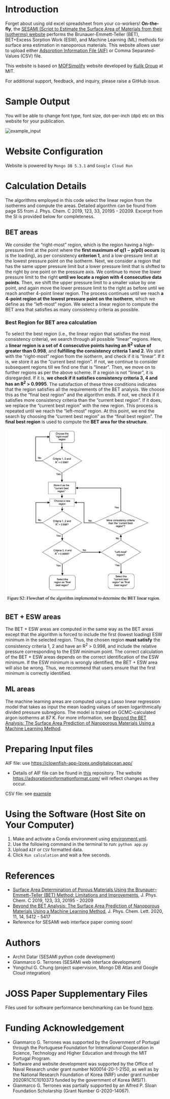 # Introduction
Forget about using old excel spreadsheet from your co-workers! **On-the-fly**, the [SESAMI (Script to Estimate the Surface Area of Materials from their Isotherms) website](https://sesami-web.org/) performs the Brunauer-Emmett-Teller (BET), BET+Excess Sorption Work (ESW), and Machine Learning (ML) methods for surface area
estimation in nanoporous materials. This website allows user to upload either [Adsorption Information File (AIF)](https://pubs.acs.org/doi/10.1021/acs.langmuir.1c00122) or Comma Separated-Values (CSV) file. 

This website is based on [MOFSimplify](https://github.com/hjkgrp/MOFSimplify) website developed by [Kulik Group](http://hjkgrp.mit.edu/) at MIT.

For additional support, feedback, and inquiry, please raise a GitHub issue.

# Sample Output
You will be able to change font type, font size, dot-per-inch (dpi) etc on this website for your publication.

![example_input](/images/sesami-output.png)

# Website Configuration
Website is powered by `Mongo DB 5.3.1` and `Google Cloud Run`

# Calculation Details
The algorithms employed in this code select the linear region from the isotherms and compute the areas. Detailed algorithm can be found from page S5 from J. Phys. Chem. C 2019, 123, 33, 20195 - 20209. Excerpt from the SI is provided below for completeness.

## BET areas
We consider the “right-most” region, which is the region having a high-pressure limit at the point where the **first maximum of q(1 − p/p0) occurs** (q is the loading), as per consistency **criterion 1**, and a low-pressure limit at the lowest pressure point on the isotherm. Next, we consider a region that has the same upper pressure limit but a lower pressure limit that is shifted to the right by one point on the pressure axis. We continue to move the lower pressure limit to the right **until we locate a region with 4 consecutive data points**. Then, we shift the upper pressure limit to a smaller value by one point, and again move the lower pressure limit to the right as before until we reach another 4-point linear region. The process continues until we reach **a 4-point region at the lowest pressure point on the isotherm**, which we define as the “left-most” region. We select a linear region to compute the BET area that satisfies as many consistency criteria as possible. 

### Best Region for BET area calculation
To select the best region (i.e., the linear region that satisfies the most consistency criteria), we search through all possible “linear” regions.
Here, a **linear region is a set of 4 consecutive points having an R<sup>2</sup> value of greater than 0.998**, and **fulfilling the consistency criteria 1 and 2**. We start with the “right-most” region from the isotherm, and check if it is “linear”. If it is, we store it as the “current best region”. If not, we continue to consider subsequent regions till we find one that is “linear”. Then, we move on to further regions as per the above scheme. If a region is not “linear”, it is disregarded. If it is, **we check if it satisfies consistency criteria 3, 4 and has an R<sup>2</sup> > 0.9995**. The satisfaction of these three conditions indicates that the region satisfies all the requirements of the BET analysis. We choose this as the “final best region” and the algorithm ends. If not, we check if it satisfies more consistency criteria than the “current best region”. If it does, we replace the “current best region” with the new region. This process is repeated until we reach the “left-most” region. At this point, we end the search by choosing the “current best region” as the “final best region”. The **final best region** is used to compute the **BET area for the structure**. 

![The SESAMI 1 algorithm](images/SESAMI_1_algorithm.png)

<!-- ## ESW areas
The ESW area is computed from the loading at the first minima on the ESW plot.

We compute the slope at each point and identify the point where the slope changes sign from negative to positive to obtain the ESW minima. The slope at each point is the slope of a line fitted through 7 points; 3 before and 3 after the selected point. Even though using 7 points to compute the slopes in the SESAMI 1 study yielded satisfactory results, we still highly recommend that users visually inspect the choice of the first local minimum to ensure that it is reasonable. -->

## BET + ESW areas
The BET + ESW areas are computed in the same way as the BET areas except that the algorithm is forced to include the first (lowest loading) ESW minimum in the selected region. Thus, the chosen region **must satisfy** the consistency criteria 1, 2 and have an R<sup>2</sup> > 0.998, and include the relative pressure corresponding to the ESW minimum point. The correct calculation of the BET + ESW areas depends on the correct identification of the ESW minimum. If the ESW minimum is wrongly identified, the BET + ESW area will also be wrong. Thus, we recommend that users ensure that the first minimum is correctly identified. 

## ML areas
The machine learning areas are computed using a Lasso linear regression model that takes as input the mean loading values of seven logarithmically divided pressure subregions. The model is trained on GCMC-calculated argon isotherms at 87 K. For more information, see [Beyond the BET Analysis: The Surface Area Prediction of Nanoporous Materials Using a Machine Learning Method](https://pubs.acs.org/doi/abs/10.1021/acs.jpclett.0c01518).

# Preparing Input files
AIF file: use https://clownfish-app-lzoex.ondigitalocean.app/
- Details of AIF file can be found in [this](https://github.com/AIF-development-team/adsorptioninformationformat) repository. The website https://adsorptioninformationformat.com/ will reflect changes as they occur.

CSV file: see [example](/example_input/example_loading_data.csv)
# Using the Software (Host Site on Your Computer)
1. Make and activate a Conda environment using [environment.yml](environment.yml). 
2. Use the following command in the terminal to run:
`python app.py`
3. Upload `AIF` or `CSV` formatted data.
4. Click `Run calculation` and wait a few seconds.

# References
- [Surface Area Determination of Porous Materials Using the Brunauer–Emmett–Teller (BET) Method: Limitations and Improvements](https://pubs.acs.org/doi/abs/10.1021/acs.jpcc.9b02116),
J. Phys. Chem. C 2019, 123, 33, 20195 - 20209
- [Beyond the BET Analysis: The Surface Area Prediction of Nanoporous Materials Using a Machine Learning Method](https://pubs.acs.org/doi/abs/10.1021/acs.jpclett.0c01518),
J. Phys. Chem. Lett. 2020, 11, 14, 5412 - 5417
- Reference for SESAMI web interface paper coming soon!

# Authors
- Archit Datar (SESAMI python code development)
- Gianmarco G. Terrones (SESAMI web interface development)
- Yongchul G. Chung (project supervision, Mongo DB Atlas and Google Cloud integration)

# JOSS Paper Supplementary Files
Files used for software performance benchmarking can be found [here](paper/benchmarking).

# Funding Acknowledgement
- Gianmarco G. Terrones was supported by the Government of Portugal through the Portuguese Foundation for International Cooperation in Science, Technology and Higher Education and through the MIT Portugal Program. 
- Software and website development was supported by the Office of Naval Research under grant number N00014-20-1-2150, as well as by the National Research Foundation of Korea (NRF) under grant number 2020R1C1C1010373 funded by the government of Korea (MSIT). 
- Gianmarco G. Terrones was partially supported by an Alfred P. Sloan Foundation Scholarship (Grant Number G-2020-14067). 
